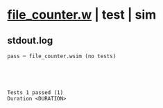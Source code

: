 # [file_counter.w](../../../../examples/tests/valid/file_counter.w) | test | sim

## stdout.log
```log
pass ─ file_counter.wsim (no tests)
 




Tests 1 passed (1) 
Duration <DURATION>

```

